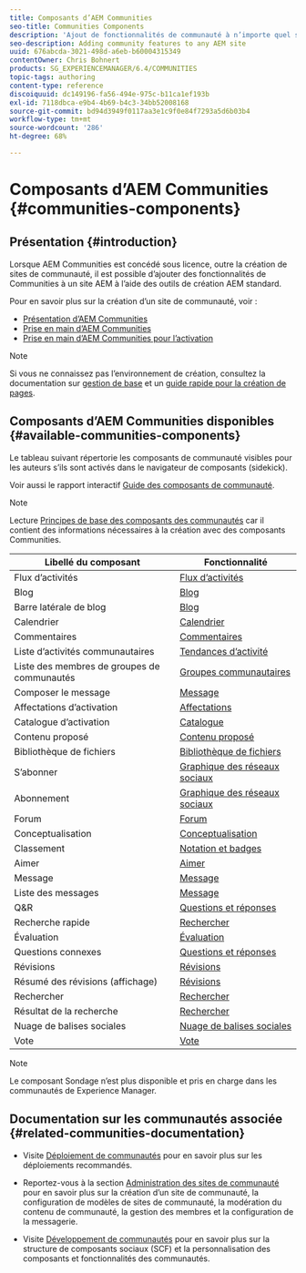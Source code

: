 ```yaml
---
title: Composants d’AEM Communities
seo-title: Communities Components
description: 'Ajout de fonctionnalités de communauté à n’importe quel site AEM '
seo-description: Adding community features to any AEM site
uuid: 676abcda-3021-498d-a6eb-b60004315349
contentOwner: Chris Bohnert
products: SG_EXPERIENCEMANAGER/6.4/COMMUNITIES
topic-tags: authoring
content-type: reference
discoiquuid: dc149196-fa56-494e-975c-b11ca1ef193b
exl-id: 7118dbca-e9b4-4b69-b4c3-34bb52008168
source-git-commit: bd94d3949f0117aa3e1c9f0e84f7293a5d6b03b4
workflow-type: tm+mt
source-wordcount: '286'
ht-degree: 68%

---
```


# Composants d’AEM Communities {#communities-components}

## Présentation {#introduction}

Lorsque AEM Communities est concédé sous licence, outre la création de sites de communauté, il est possible d’ajouter des fonctionnalités de Communities à un site AEM à l’aide des outils de création AEM standard.

Pour en savoir plus sur la création d’un site de communauté, voir :

* [Présentation d’AEM Communities](overview.md)
* [Prise en main d’AEM Communities](getting-started.md)
* [Prise en main d’AEM Communities pour l’activation](getting-started-enablement.md)

>[!NOTE]
>
>Si vous ne connaissez pas l’environnement de création, consultez la documentation sur [gestion de base](../../help/sites-authoring/basic-handling.md) et un [guide rapide pour la création de pages](../../help/sites-authoring/qg-page-authoring.md).

## Composants d’AEM Communities disponibles {#available-communities-components}

Le tableau suivant répertorie les composants de communauté visibles pour les auteurs s’ils sont activés dans le navigateur de composants (sidekick).

Voir aussi le rapport interactif [Guide des composants de communauté](components-guide.md).

>[!NOTE]
>
>Lecture [Principes de base des composants des communautés](basics.md) car il contient des informations nécessaires à la création avec des composants Communities.

| **Libellé du composant**  | **Fonctionnalité** |
|---|---|
| Flux d’activités | [Flux d’activités](activities.md) |
| Blog | [Blog](blog-feature.md) |
| Barre latérale de blog | [Blog](blog-feature.md) |
| Calendrier | [Calendrier](calendar.md) |
| Commentaires | [Commentaires](comments.md) |
| Liste d’activités communautaires | [Tendances d’activité](trends.md) |
| Liste des membres de groupes de communautés | [Groupes communautaires](creating-groups.md) |
| Composer le message | [Message](configure-messaging.md) |
| Affectations d’activation | [Affectations](assignments.md) |
| Catalogue d’activation | [Catalogue](catalog.md) |
| Contenu proposé | [Contenu proposé](featured.md) |
| Bibliothèque de fichiers | [Bibliothèque de fichiers](file-library.md) |
| S’abonner | [Graphique des réseaux sociaux](socialgraph.md) |
| Abonnement | [Graphique des réseaux sociaux](socialgraph.md) |
| Forum | [Forum](forum.md) |
| Conceptualisation | [Conceptualisation](ideation-feature.md) |
| Classement | [Notation et badges](enabling-leaderboard.md) |
| Aimer | [Aimer](liking.md) |
| Message | [Message](configure-messaging.md) |
| Liste des messages | [Message](configure-messaging.md) |
| Q&amp;R | [Questions et réponses](working-with-qna.md) |
| Recherche rapide | [Rechercher](search.md) |
| Évaluation | [Évaluation](rating.md) |
| Questions connexes | [Questions et réponses](working-with-qna.md) |
| Révisions | [Révisions](reviews.md) |
| Résumé des révisions (affichage) | [Révisions](reviews.md) |
| Rechercher | [Rechercher](search.md) |
| Résultat de la recherche | [Rechercher](search.md) |
| Nuage de balises sociales | [Nuage de balises sociales](tagcloud.md) |
| Vote | [Vote](voting.md) |

>[!NOTE]
>
>Le composant Sondage n’est plus disponible et pris en charge dans les communautés de Experience Manager.

## Documentation sur les communautés associée {#related-communities-documentation}

* Visite [Déploiement de communautés](deploy-communities.md) pour en savoir plus sur les déploiements recommandés.

* Reportez-vous à la section [Administration des sites de communauté](administer-landing.md) pour en savoir plus sur la création d’un site de communauté, la configuration de modèles de sites de communauté, la modération du contenu de communauté, la gestion des membres et la configuration de la messagerie.

* Visite [Développement de communautés](communities.md) pour en savoir plus sur la structure de composants sociaux (SCF) et la personnalisation des composants et fonctionnalités des communautés.
